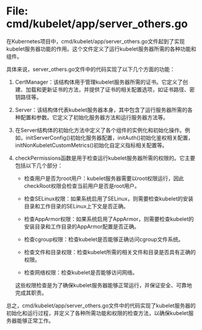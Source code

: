 # File: cmd/kubelet/app/server_others.go

在Kubernetes项目中，cmd/kubelet/app/server_others.go文件起到了实现kubelet服务器功能的作用。这个文件定义了运行kubelet服务器所需的各种功能和组件。

具体来说，server_others.go文件中的代码实现了以下几个方面的功能：

1. CertManager：该结构体用于管理kubelet服务器所需的证书。它定义了创建、加载和更新证书的方法，并提供了证书的相关配置选项，如证书路径、密钥路径等。

2. Server：该结构体代表kubelet服务器本身，其中包含了运行服务器所需的各种配置和参数。它定义了初始化服务器方法和运行服务器方法等。

3. 在Server结构体的初始化方法中定义了各个组件的实例化和初始化操作。例如，initServerConfig()初始化服务器配置，initAuth()初始化鉴权相关配置，initNonKubeletCustomMetrics()初始化自定义指标相关配置等。

4. checkPermissions函数是用于检查运行kubelet服务器所需的权限的。它主要包括以下几个部分：

   - 检查用户是否为root用户：kubelet服务器需要以root权限运行，因此checkRoot权限会检查当前用户是否是root用户。

   - 检查SELinux权限：如果系统启用了SELinux，则需要检查kubelet的安装目录和工作目录的SELinux上下文是否正确。

   - 检查AppArmor权限：如果系统启用了AppArmor，则需要检查kubelet的安装目录和工作目录的AppArmor配置是否正确。

   - 检查cgroup权限：检查kubelet是否能够正确访问cgroup文件系统。

   - 检查文件和目录权限：检查kubelet所需的相关文件和目录是否具有正确的权限。

   - 检查网络权限：检查kubelet是否能够访问网络。

   这些权限检查是为了确保kubelet服务器能够正常运行，并保证安全、可靠地完成其职责。

总之，cmd/kubelet/app/server_others.go文件中的代码实现了kubelet服务器的初始化和运行过程，并定义了各种所需功能和权限的检查方法，以确保kubelet服务器能够正常工作。

